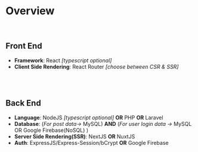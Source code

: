 # Overview #
<br>

## Front End ##
- **Framework**: React *[typescript optional]*
- **Client Side Rendering**: React Router *[choose between CSR & SSR]*
<br>
<br>

## Back End ##
- **Language**: NodeJS *[typescript optional]*  **OR** PHP **OR** Laravel
- **Database**: (*For post data->* MySQL) **AND** (*For user login data ->* MySQL OR Google Firebase(NoSQL) )
- **Server Side Rendering(SSR)**: NextJS **OR** NuxtJS
- **Auth**: ExpressJS/Express-Session/bCrypt **OR** Google Firebase
  
